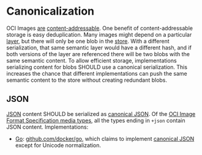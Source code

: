 # Canonicalization

OCI Images [are](descriptor.md) [content-addressable](image-layout.md).
One benefit of content-addressable storage is easy deduplication.
Many images might depend on a particular [layer](layer.md), but there will only be one blob in the [store](image-layout.md).
With a different serialization, that same semantic layer would have a different hash, and if both versions of the layer are referenced there will be two blobs with the same semantic content.
To allow efficient storage, implementations serializing content for blobs SHOULD use a canonical serialization.
This increases the chance that different implementations can push the same semantic content to the store without creating redundant blobs.

## JSON

[JSON][] content SHOULD be serialized as [canonical JSON][canonical-json].
Of the [OCI Image Format Specification media types](media-types.md), all the types ending in `+json` contain JSON content.
Implementations:

* [Go][]: [github.com/docker/go][], which claims to implement [canonical JSON][canonical-json] except for Unicode normalization.

[canonical-json]: http://wiki.laptop.org/go/Canonical_JSON
[github.com/docker/go]: https://github.com/docker/go/
[Go]: https://golang.org/
[JSON]: http://json.org/
